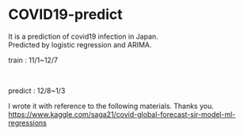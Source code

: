 # COVID19-predict
It is a prediction of covid19 infection in Japan.<br>
Predicted by logistic regression and ARIMA.<br>

<p>train   : 11/1~12/7</p><br>
<p>predict : 12/8~1/3</p>

I wrote it with reference to the following materials. Thanks you.
https://www.kaggle.com/saga21/covid-global-forecast-sir-model-ml-regressions
